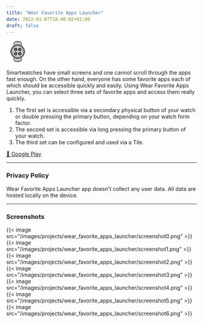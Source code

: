 ```yaml
---
title: "Wear Favorite Apps Launcher"
date: 2022-01-07T18:40:02+01:00
draft: false
---
```


![icon](/images/projects/wear_favorite_apps_launcher/icon.png)

Smartwatches have small screens and one cannot scroll through the apps fast enough. On the other hand, everyone has some favorite apps each of which should be accessible quickly and easily. Using Wear Favorite Apps Launcher, you can select three sets of favorite apps and access them really quickly. 

1. The first set is accessible via a secondary physical button of your watch or double pressing the primary button, depending on your watch form factor.
2. The second set is accessible via long pressing the primary button of your watch.
3. The third set can be configured and used via a Tile.

[🔗 Google Play](https://play.google.com/store/apps/details?id=com.mbt925.wear.favoriteappslauncher)

---

### Privacy Policy
Wear Favorite Apps Launcher app doesn't collect any user data. All data are hosted locally on the device.

---

### Screenshots

{{< image src="/images/projects/wear_favorite_apps_launcher/screenshot0.png" >}}
{{< image src="/images/projects/wear_favorite_apps_launcher/screenshot1.png" >}}
{{< image src="/images/projects/wear_favorite_apps_launcher/screenshot2.png" >}}
{{< image src="/images/projects/wear_favorite_apps_launcher/screenshot3.png" >}}
{{< image src="/images/projects/wear_favorite_apps_launcher/screenshot4.png" >}}
{{< image src="/images/projects/wear_favorite_apps_launcher/screenshot5.png" >}}
{{< image src="/images/projects/wear_favorite_apps_launcher/screenshot6.png" >}}